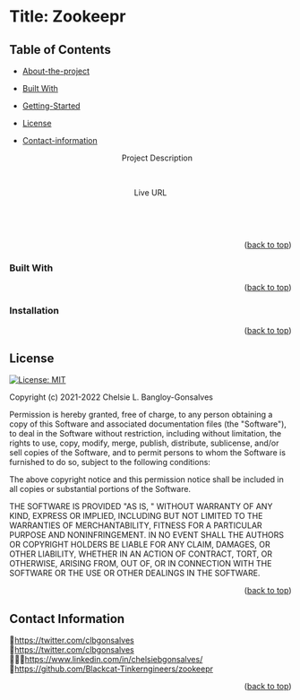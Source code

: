 <div id="top"></div>

# Title: Zookeepr


## Table of Contents

* [About-the-project](#About-The-Project)
* [Built With](#Built-With)
* [Getting-Started](#Getting-Started)
* [License](#License)
* [Contact-information](#Contact-Information)


  <p align="center"> Project Description</p>
  <p></p>

    <br />
    <div align="center">
</div>

<p align="center">Live URL</p>
<br>
<div align="center"></div>
  
<p align="center"><a href=/</p></a>
<br>
<div align="center"></div>


<p align="right">(<a href="#top">back to top</a>)</p>

### Built With


<p align="right">(<a href="#top">back to top</a>)</p>



<!-- GETTING STARTED -->


### Installation



<p align="right">(<a href="#top">back to top</a>)</p>


<!-- LICENSE -->
## License
[![License: MIT](https://img.shields.io/badge/License-MIT-yellow.svg)](https://opensource.org/licenses/MIT)

Copyright (c) 2021-2022 Chelsie L. Bangloy-Gonsalves

Permission is hereby granted, free of charge, to any person obtaining
a copy of this Software and associated documentation files (the
"Software"), to deal in the Software without restriction, including
without limitation, the rights to use, copy, modify, merge, publish,
distribute, sublicense, and/or sell copies of the Software, and to
permit persons to whom the Software is furnished to do so, subject to
the following conditions:

The above copyright notice and this permission notice shall be
included in all copies or substantial portions of the Software.

THE SOFTWARE IS PROVIDED "AS IS, " WITHOUT WARRANTY OF ANY KIND,
EXPRESS OR IMPLIED, INCLUDING BUT NOT LIMITED TO THE WARRANTIES OF
MERCHANTABILITY, FITNESS FOR A PARTICULAR PURPOSE AND
NONINFRINGEMENT. IN NO EVENT SHALL THE AUTHORS OR COPYRIGHT HOLDERS BE
LIABLE FOR ANY CLAIM, DAMAGES, OR OTHER LIABILITY, WHETHER IN AN ACTION
OF CONTRACT, TORT, OR OTHERWISE, ARISING FROM, OUT OF, OR IN CONNECTION
WITH THE SOFTWARE OR THE USE OR OTHER DEALINGS IN THE SOFTWARE.

<p align="right">(<a href="#top">back to top</a>)</p>



<!-- CONTACT -->
## Contact Information

🐓<a href="https://twitter.com/clbgonsalves">https://twitter.com/clbgonsalves</a>
<br>
💌<a href="https://twitter.com/clbgonsalves">https://twitter.com/clbgonsalves</a>
<br>
👩🏻‍💻<a href="https://www.linkedin.com/in/chelsiebgonsalves/">https://www.linkedin.com/in/chelsiebgonsalves/</a>
<br>
🧁<a href="https://github.com/Blackcat-Tinkerngineers/zookeepr">https://github.com/Blackcat-Tinkerngineers/zookeepr</a>
<br>
<p align="right">(<a href="#top">back to top</a>)</p>
